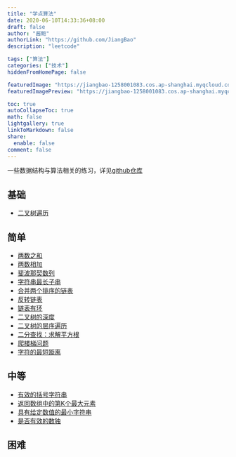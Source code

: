 ```yaml
---
title: "学点算法"
date: 2020-06-10T14:33:36+08:00
draft: false
author: "酱鲍"
authorLink: "https://github.com/JiangBao"
description: "leetcode"

tags: ["算法"]
categories: ["技术"]
hiddenFromHomePage: false

featuredImage: "https://jiangbao-1258001083.cos.ap-shanghai.myqcloud.com/leetcode-banner.jpg"
featuredImagePreview: "https://jiangbao-1258001083.cos.ap-shanghai.myqcloud.com/leetcode-banner.jpg"

toc: true
autoCollapseToc: true
math: false
lightgallery: true
linkToMarkdown: false
share:
  enable: false
comment: false
---
```

一些数据结构与算法相关的练习，详见[github仓库](https://github.com/JiangBao/leetcode-algorithm)

<!--more-->

## 基础
* [二叉树遍历](https://github.com/JiangBao/leetcode-algorithm/tree/master/base/treeTraversal)

## 简单
* [两数之和](https://github.com/JiangBao/leetcode-algorithm/tree/master/easy/towSum)
* [两数相加](https://github.com/JiangBao/leetcode-algorithm/tree/master/easy/addTwoNumbers)
* [斐波那契数列](https://github.com/JiangBao/leetcode-algorithm/tree/master/easy/fib)
* [字符串最长子串](https://github.com/JiangBao/leetcode-algorithm/tree/master/easy/lengthOfLongestSubstring)
* [合并两个排序的链表](https://github.com/JiangBao/leetcode-algorithm/tree/master/easy/mergeTwoLists)
* [反转链表](https://github.com/JiangBao/leetcode-algorithm/tree/master/easy/reverseList)
* [链表有环](https://github.com/JiangBao/leetcode-algorithm/tree/master/easy/hasCycle)
* [二叉树的深度](https://github.com/JiangBao/leetcode-algorithm/tree/master/easy/maxTreeDepth)
* [二叉树的层序遍历](https://github.com/JiangBao/leetcode-algorithm/tree/master/easy/treeLevelOrder)
* [二分查找：求解平方根](https://github.com/JiangBao/leetcode-algorithm/tree/master/easy/mySqrt)
* [爬楼梯问题](https://github.com/JiangBao/leetcode-algorithm/tree/master/easy/climbStairs)
* [字符的最短距离](https://github.com/JiangBao/leetcode-algorithm/tree/master/easy/shortestToChar)

## 中等
* [有效的括号字符串](https://github.com/JiangBao/leetcode-algorithm/tree/master/medium/checkValidString)
* [返回数组中的第K个最大元素](https://github.com/JiangBao/leetcode-algorithm/tree/master/medium/findKthLargest)
* [具有给定数值的最小字符串](https://github.com/JiangBao/leetcode-algorithm/tree/master/medium/getSmallestString)
* [是否有效的数独](https://github.com/JiangBao/leetcode-algorithm/tree/master/medium/isValidSudoku)

## 困难